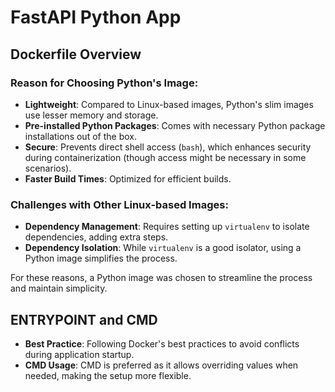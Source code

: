 # FastAPI Python App

## Dockerfile Overview

### Reason for Choosing Python's Image:
- **Lightweight**: Compared to Linux-based images, Python's slim images use lesser memory and storage.
- **Pre-installed Python Packages**: Comes with necessary Python package installations out of the box.
- **Secure**: Prevents direct shell access (`bash`), which enhances security during containerization (though access might be necessary in some scenarios).
- **Faster Build Times**: Optimized for efficient builds.

### Challenges with Other Linux-based Images:
- **Dependency Management**: Requires setting up `virtualenv` to isolate dependencies, adding extra steps.
- **Dependency Isolation**: While `virtualenv` is a good isolator, using a Python image simplifies the process.

For these reasons, a Python image was chosen to streamline the process and maintain simplicity.

## ENTRYPOINT and CMD
- **Best Practice**: Following Docker's best practices to avoid conflicts during application startup.
- **CMD Usage**: CMD is preferred as it allows overriding values when needed, making the setup more flexible.
